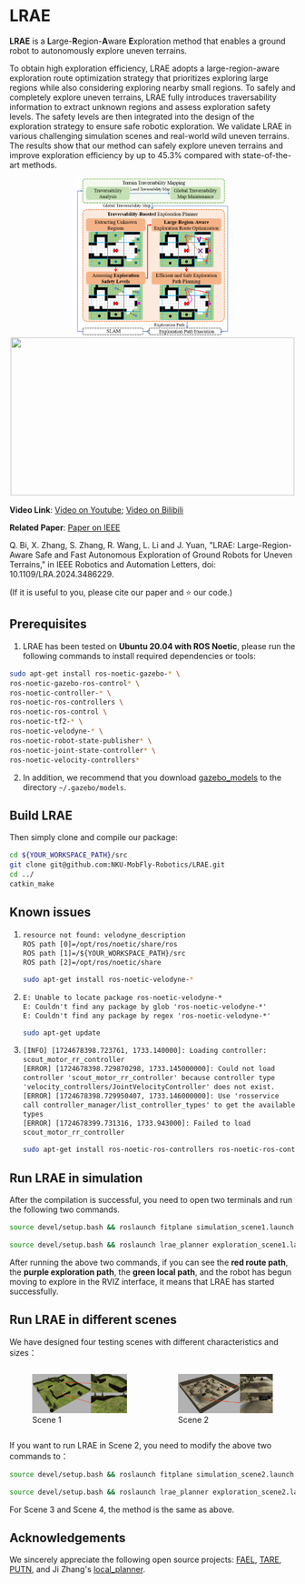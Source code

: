 # LRAE

**LRAE** is a **L**arge-**R**egion-**A**ware **E**xploration method that enables a ground robot to autonomously explore uneven terrains.

To obtain high exploration efficiency, LRAE adopts a large-region-aware exploration route optimization strategy that prioritizes exploring large regions while also considering exploring nearby small regions. To safely and completely explore uneven terrains, LRAE fully introduces traversability information to extract unknown regions and assess exploration safety levels. The safety levels are then integrated into the design of the exploration strategy to ensure safe robotic exploration. We validate LRAE in various challenging simulation scenes and real-world wild uneven terrains. The results show that our method can safely explore uneven terrains and improve exploration efficiency by up to 45.3% compared with state-of-the-art methods.

<p align="center">
 <img src="image/f.png" width = "270" height = "278" />
 <img src="image/r.png" width = "500" height = "278" />
</p>


**Video Link**: [Video on Youtube](https://youtu.be/xePDPZluLes); [Video on Bilibili](https://www.bilibili.com/video/BV1g1SVYWEfw/?spm_id_from=333.999.0.0&vd_source=0e7c59dd804a18d9a9c201eafe9ac6e5)

**Related Paper**: [Paper on IEEE](https://ieeexplore.ieee.org/document/10734213)

Q. Bi, X. Zhang, S. Zhang, R. Wang, L. Li and J. Yuan, "LRAE: Large-Region-Aware Safe and Fast Autonomous Exploration of Ground Robots for Uneven Terrains," in IEEE Robotics and Automation Letters, doi: 10.1109/LRA.2024.3486229.

(If it is useful to you, please cite our paper and ⭐️ our code.)

## Prerequisites

1. LRAE has been tested on __Ubuntu 20.04 with ROS Noetic__, please run the following commands to install required dependencies or tools:
```bash
sudo apt-get install ros-noetic-gazebo-* \
ros-noetic-gazebo-ros-control* \
ros-noetic-controller-* \
ros-noetic-ros-controllers \
ros-noetic-ros-control \
ros-noetic-tf2-* \
ros-noetic-velodyne-* \
ros-noetic-robot-state-publisher* \
ros-noetic-joint-state-controller* \
ros-noetic-velocity-controllers* 
```

2. In addition, we recommend that you download [gazebo_models](https://github.com/osrf/gazebo_models) to the directory `~/.gazebo/models`.

## Build LRAE
Then simply clone and compile our package:
```bash
cd ${YOUR_WORKSPACE_PATH}/src
git clone git@github.com:NKU-MobFly-Robotics/LRAE.git
cd ../ 
catkin_make
```

## Known issues

1. ```
   resource not found: velodyne_description
   ROS path [0]=/opt/ros/noetic/share/ros
   ROS path [1]=/${YOUR_WORKSPACE_PATH}/src
   ROS path [2]=/opt/ros/noetic/share
   ```

   ```bash
   sudo apt-get install ros-noetic-velodyne-*
   ```

2. ```
   E: Unable to locate package ros-noetic-velodyne-*
   E: Couldn't find any package by glob 'ros-noetic-velodyne-*'
   E: Couldn't find any package by regex 'ros-noetic-velodyne-*'
   ```

   ```bash
   sudo apt-get update
   ```
   
4. ```
   [INFO] [1724678398.723761, 1733.140000]: Loading controller: scout_motor_rr_controller
   [ERROR] [1724678398.729870298, 1733.145000000]: Could not load controller 'scout_motor_rr_controller' because controller type 'velocity_controllers/JointVelocityController' does not exist.
   [ERROR] [1724678398.729950407, 1733.146000000]: Use 'rosservice call controller_manager/list_controller_types' to get the available types
   [ERROR] [1724678399.731316, 1733.943000]: Failed to load scout_motor_rr_controller
   ```

   ```bash
   sudo apt-get install ros-noetic-ros-controllers ros-noetic-ros-control
   ```

## Run LRAE in simulation

After the compilation is successful, you need to open two terminals and run the following two commands.

``` bash
source devel/setup.bash && roslaunch fitplane simulation_scene1.launch
```

``` bash
source devel/setup.bash && roslaunch lrae_planner exploration_scene1.launch
```

After running the above two commands, if you can see the **red route path**, the **purple exploration path**, the **green local path**, and the robot has begun moving to explore in the RVIZ interface, it means that LRAE has started successfully.

## Run LRAE in different scenes

We have designed four testing scenes with different characteristics and sizes：

<div style="display: flex; justify-content: center; gap: 10px;">
	<figure>
  		<img src="image/s1.png" style="zoom:32%;" />
   		<figcaption>Scene 1</figcaption>
    </figure>
    <figure>
  		<img src="image/s2.png" style="zoom:32%;" />
   		<figcaption>Scene 2</figcaption>
    </figure>
</div>

If you want to run LRAE in Scene 2, you need to modify the above two commands to：

```bash
source devel/setup.bash && roslaunch fitplane simulation_scene2.launch
```

```bash
source devel/setup.bash && roslaunch lrae_planner exploration_scene2.launch
```

For Scene 3 and Scene 4, the method is the same as above.
## Acknowledgements

We sincerely appreciate the following open source projects: [FAEL](https://github.com/SYSU-RoboticsLab/FAEL), [TARE](https://github.com/caochao39/tare_planner), [PUTN](https://github.com/jianzhuozhuTHU/putn), and Ji Zhang's [local_planner](https://github.com/jizhang-cmu/ground_based_autonomy_basic/tree/noetic/src/local_planner).

